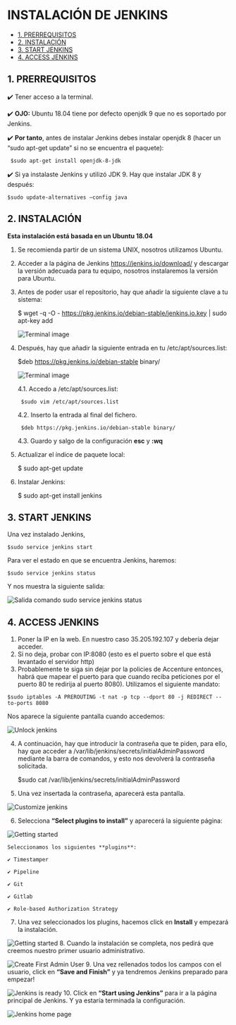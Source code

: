 # INSTALACIÓN DE JENKINS

- [1. PRERREQUISITOS](#1-prerrequisitos)
- [2. INSTALACIÓN](#2-instalacion)
- [3. START JENKINS](#3-start-jenkins)
- [4. ACCESS JENKINS](#4-access-jenkins)


## 1. PRERREQUISITOS

✔️ Tener acceso a la terminal.

✔️ **OJO:** Ubuntu 18.04 tiene por defecto openjdk 9 que no es soportado por Jenkins.

✔️ **Por tanto**, antes de instalar Jenkins debes instalar openjdk 8 (hacer un “sudo apt-get update” si no se encuentra el paquete):

     $sudo apt-get install openjdk-8-jdk

✔️ Si ya instalaste Jenkins y utilizó JDK 9. Hay que instalar JDK 8 y después:

    $sudo update-alternatives –config java

## 2. INSTALACIÓN

**Esta instalación está basada en un Ubuntu 18.04**

1. Se recomienda partir de un sistema UNIX, nosotros utilizamos Ubuntu.
2. Acceder a la página de Jenkins https://jenkins.io/download/ y descargar la versión adecuada para tu equipo, nosotros instalaremos la versión para Ubuntu.
3. Antes de poder usar el repositorio, hay que añadir la siguiente clave a tu sistema:

    $ wget -q -O - https://pkg.jenkins.io/debian-stable/jenkins.io.key | sudo apt-key add

    ![Terminal image](img/img1.png)
4. Después, hay que añadir la siguiente entrada en tu /etc/apt/sources.list:

    $deb https://pkg.jenkins.io/debian-stable binary/

    ![Terminal image](img/img2.png)

    4.1. Accedo a /etc/apt/sources.list:

        $sudo vim /etc/apt/sources.list

    4.2. Inserto la entrada al final del fichero.

        $deb https://pkg.jenkins.io/debian-stable binary/

    4.3. Guardo y salgo de la configuración **esc** y **:wq**

5. Actualizar el índice de paquete local:

    $ sudo apt-get update
6. Instalar Jenkins:

    $ sudo apt-get install jenkins

## 3. START JENKINS

Una vez instalado Jenkins,

    $sudo service jenkins start

Para ver el estado en que se encuentra Jenkins, haremos: 

    $sudo service jenkins status

Y nos muestra la siguiente salida:

![Salida comando sudo service jenkins status](img/img3.png)

## 4. ACCESS JENKINS

1. Poner la IP en la web. En nuestro caso 35.205.192.107 y debería dejar acceder.
2. Si no deja, probar con IP:8080 (esto es el puerto sobre el que está levantado el servidor http)
3. Probablemente te siga sin dejar por la policies de Accenture entonces, habrá que mapear el puerto para que cuando reciba peticiones por el puerto 80 te redirija al puerto 8080). Utilizamos el siguiente mandato:
```
$sudo iptables -A PREROUTING -t nat -p tcp --dport 80 -j REDIRECT --to-ports 8080
```
Nos aparece la siguiente pantalla cuando accedemos:

![Unlock jenkins](img/img4.png)

4. A continuación, hay que introducir la contraseña que te piden, para ello, hay que acceder a /var/lib/jenkins/secrets/initialAdminPassword mediante la barra de comandos, y esto nos devolverá la contraseña solicitada.

    $sudo cat /var/lib/jenkins/secrets/initialAdminPassword
5. Una vez insertada la contraseña, aparecerá esta pantalla.

![Customize jenkins](img/img5.png)

6. Selecciona **“Select plugins to install”** y aparecerá la siguiente página:

![Getting started](img/img6.png)

    Seleccionamos los siguientes **plugins**:

    ✔️ Timestamper

    ✔️ Pipeline

    ✔️ Git

    ✔️ Gitlab

    ✔️ Role-based Authorization Strategy

7. Una vez seleccionados los plugins, hacemos click en **Install** y empezará la instalación.

![Getting started](img/img7.png)
8. Cuando la instalación se completa, nos pedirá que creemos nuestro primer usuario administrativo.

![Create First Admin User](img/img8.png)
9. Una vez rellenados todos los campos con el usuario, click en **“Save and Finish”** y ya tendremos Jenkins preparado para empezar!

![Jenkins is ready](img/img9.png)
10. Click en **“Start using Jenkins”** para ir a la página principal de Jenkins. Y ya estaría terminada la configuración.

![Jenkins home page](img/img10.png)
